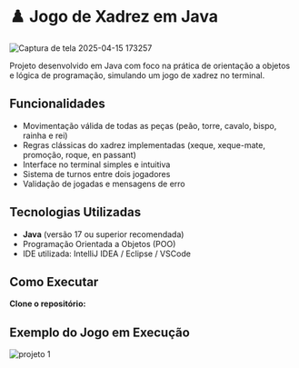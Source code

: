 # ♟️ Jogo de Xadrez em Java

![Captura de tela 2025-04-15 173257](https://github.com/user-attachments/assets/79fc5f42-77c8-413c-876a-2b877c0c8ee3)


Projeto desenvolvido em Java com foco na prática de orientação a objetos e lógica de programação, simulando um jogo de xadrez no terminal.

## Funcionalidades

- Movimentação válida de todas as peças (peão, torre, cavalo, bispo, rainha e rei)  
- Regras clássicas do xadrez implementadas (xeque, xeque-mate, promoção, roque, en passant)  
- Interface no terminal simples e intuitiva  
- Sistema de turnos entre dois jogadores  
- Validação de jogadas e mensagens de erro

## Tecnologias Utilizadas

- **Java** (versão 17 ou superior recomendada)
- Programação Orientada a Objetos (POO)
- IDE utilizada: IntelliJ IDEA / Eclipse / VSCode

## Como Executar

 **Clone o repositório:**

## Exemplo do Jogo em Execução
 
![projeto 1](https://github.com/user-attachments/assets/afaa57a2-4fa4-4b4e-baf0-6fa7f60bb93c)
